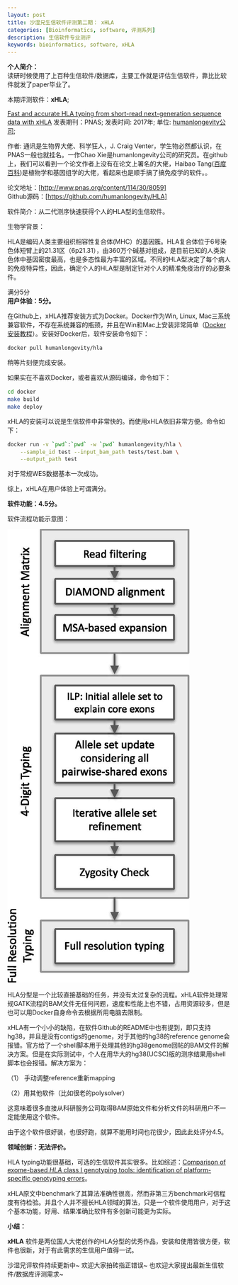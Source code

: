 ```yaml
---
layout: post  
title: 沙湿兄生信软件评测第二期： xHLA
categories: [Bioinformatics, software, 评测系列]  
description: 生信软件专业测评
keywords: bioinformatics, software, xHLA
---
```


**个人简介：**
<br>
 读研时候使用了上百种生信软件/数据库，主要工作就是评估生信软件，靠比比软件就发了paper毕业了。



本期评测软件：**xHLA**;  

[Fast and accurate HLA typing from short-read next-generation sequence data with xHLA](http://www.pnas.org/content/114/30/8059)
发表期刊：PNAS; 发表时间: 2017年;  单位: [humanlongevity公司](https://www.humanlongevity.com/);  

作者: 通讯是生物界大佬、科学狂人，J. Craig Venter，学生物必然都认识，在PNAS一般也就挂名。一作Chao Xie是humanlongevity公司的研究员。在github上，我们可以看到一个论文作者上没有在论文上署名的大佬，Haibao Tang([百度百科](https://baike.baidu.com/item/%E5%94%90%E6%B5%B7%E5%AE%9D))是植物学和基因组学的大佬，看起来也是顺手搞了搞免疫学的软件。。

论文地址：[http://www.pnas.org/content/114/30/8059]  
Github源码：[https://github.com/humanlongevity/HLA]  

软件简介：从二代测序快速获得个人的HLA型的生信软件。

生物学背景：

HLA是编码人类主要组织相容性复合体(MHC）的基因簇。HLA复合体位于6号染色体短臂上的21.31区（6p21.31），由360万个碱基对组成，是目前已知的人类染色体中基因密度最高，也是多态性最为丰富的区域。不同的HLA型决定了每个病人的免疫特异性，因此，确定个人的HLA型是制定针对个人的精准免疫治疗的必要条件。  



满分5分  
**用户体验：5分。**

在Github上，xHLA推荐安装方式为Docker。Docker作为Win, Linux, Mac三系统兼容软件，不存在系统兼容的瓶颈，并且在Win和Mac上安装非常简单（[Docker安装教程](https://docs.docker.com/install/)）。安装好Docker后，软件安装命令如下：

```bash
docker pull humanlongevity/hla
```

稍等片刻便完成安装。

如果实在不喜欢Docker，或者喜欢从源码编译，命令如下：

```bash
cd docker
make build
make deploy
```

xHLA的安装可以说是生信软件中非常快的。而使用xHLA依旧非常方便。命令如下：

```bash
docker run -v `pwd`:`pwd` -w `pwd` humanlongevity/hla \
    --sample_id test --input_bam_path tests/test.bam \
    --output_path test
```

对于常规WES数据基本一次成功。

综上，xHLA在用户体验上可谓满分。

**软件功能：4.5分。**  

软件流程功能示意图：  

![流程图](/images/2018-11-4/Fig1.jpg)

HLA分型是一个比较直接基础的任务，并没有太过复杂的流程。xHLA软件处理常规GATK流程的BAM文件无任何问题，速度和性能上也不错，占用资源较多，但是也可以用Docker自身命令去根据所用电脑去限制。

xHLA有一个小小的缺陷，在软件Github的README中也有提到，即只支持hg38，并且是没有contigs的genome，对于其他的hg38的reference genome会报错。官方给了一个shell脚本用于处理其他的hg38genome回帖的BAM文件的解决方案。但是在实际测试中，个人在用华大的hg38(UCSC)版的测序结果用shell脚本也会报错。解决方案为：

（1） 手动调整reference重新mapping

（2）用其他软件（比如很老的polysolver）

这意味着很多直接从科研服务公司取得BAM原始文件和分析文件的科研用户不一定能使用这个软件。

由于这个软件很好装，也很好跑，就算不能用时间也花很少，因此此处评分4.5。

**领域创新：无法评价。**  

HLA typing功能很基础，可选的生信软件其实很多。比如综述：[Comparison of exome-based *HLA* class I genotyping tools: identification of platform-specific genotyping errors](https://www.nature.com/articles/jhg2016141)。

xHLA原文中benchmark了其算法准确性很高，然而非第三方benchmark可信程度有待检验。并且个人并不擅长HLA领域的算法，只是一个软件使用用户，对于这个基本功能，好用、结果准确比软件有多创新可能更为实际。

**小结：**  

**xHLA** 软件是两位国人大佬创作的HLA分型的优秀作品，安装和使用皆很方便，软件也很新，对于有此需求的生信用户值得一试。

沙湿兄评软件持续更新中~ 欢迎大家拍砖指正错误~ 也欢迎大家提出最新生信软件/数据库评测需求~